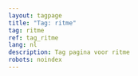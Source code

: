```yaml
---
layout: tagpage
title: "Tag: ritme"
tag: ritme
ref: tag_ritme
lang: nl
description: Tag pagina voor ritme
robots: noindex
---
```

